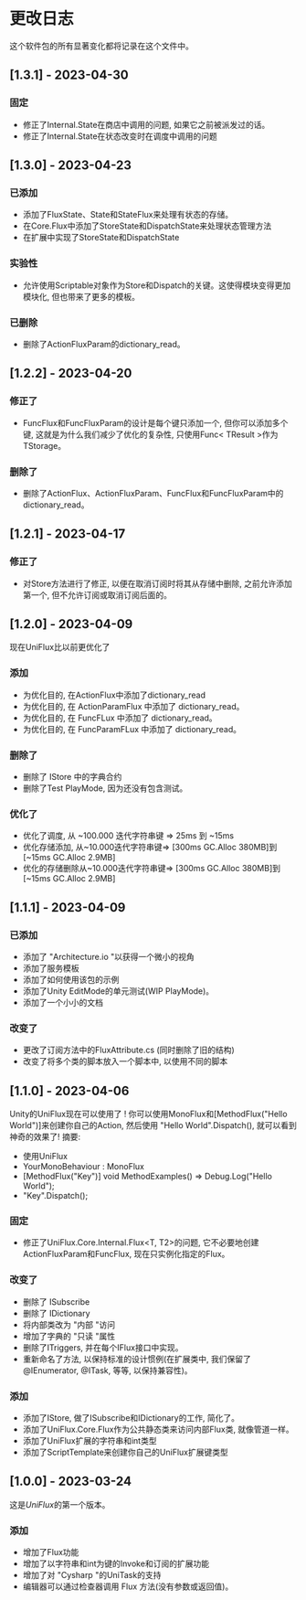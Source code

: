 # 更改日志
这个软件包的所有显著变化都将记录在这个文件中。
## [1.3.1] - 2023-04-30
### 固定
- 修正了Internal.State在商店中调用的问题, 如果它之前被派发过的话。
- 修正了Internal.State在状态改变时在调度中调用的问题
## [1.3.0] - 2023-04-23
### 已添加
- 添加了FluxState、State和StateFlux来处理有状态的存储。
- 在Core.Flux中添加了StoreState和DispatchState来处理状态管理方法
- 在扩展中实现了StoreState和DispatchState
### 实验性
- 允许使用Scriptable对象作为Store和Dispatch的关键。这使得模块变得更加模块化, 但也带来了更多的模板。
### 已删除
- 删除了ActionFluxParam的dictionary_read。
## [1.2.2] - 2023-04-20
### 修正了
- FuncFlux和FuncFluxParam的设计是每个键只添加一个, 但你可以添加多个键, 这就是为什么我们减少了优化的复杂性, 只使用Func< TResult >作为TStorage。
### 删除了
- 删除了ActionFlux、ActionFluxParam、FuncFlux和FuncFluxParam中的dictionary_read。
## [1.2.1] - 2023-04-17
### 修正了
- 对Store方法进行了修正, 以便在取消订阅时将其从存储中删除, 之前允许添加第一个, 但不允许订阅或取消订阅后面的。
## [1.2.0] - 2023-04-09
现在UniFlux比以前更优化了
### 添加
- 为优化目的, 在ActionFlux中添加了dictionary_read
- 为优化目的, 在 ActionParamFlux 中添加了 dictionary_read。
- 为优化目的, 在 FuncFLux 中添加了 dictionary_read。
- 为优化目的, 在 FuncParamFLux 中添加了 dictionary_read。
### 删除了
- 删除了 IStore 中的字典合约
- 删除了Test PlayMode, 因为还没有包含测试。
### 优化了
- 优化了调度, 从 ~100.000 迭代字符串键 => 25ms 到 ~15ms
- 优化存储添加, 从~10.000迭代字符串键=> [300ms GC.Alloc 380MB]到[~15ms GC.Alloc 2.9MB]
- 优化的存储删除从~10.000迭代字符串键=> [300ms GC.Alloc 380MB]到[~15ms GC.Alloc 2.9MB]
## [1.1.1] - 2023-04-09
### 已添加
- 添加了 "Architecture.io "以获得一个微小的视角
- 添加了服务模板
- 添加了如何使用该包的示例
- 添加了Unity EditMode的单元测试(WIP PlayMode)。
- 添加了一个小小的文档
### 改变了
- 更改了订阅方法中的FluxAttribute.cs (同时删除了旧的结构)
- 改变了将多个类的脚本放入一个脚本中, 以使用不同的脚本
## [1.1.0] - 2023-04-06
Unity的UniFlux现在可以使用了 ! 你可以使用MonoFlux和[MethodFlux("Hello World")]来创建你自己的Action, 然后使用 "Hello World".Dispatch(), 就可以看到神奇的效果了!
摘要:
- 使用UniFlux
- YourMonoBehaviour : MonoFlux
- [MethodFlux("Key")] void MethodExamples() => Debug.Log("Hello World");
- "Key".Dispatch();
### 固定
- 修正了UniFlux.Core.Internal.Flux<T, T2>的问题, 它不必要地创建ActionFluxParam和FuncFlux, 现在只实例化指定的Flux。
### 改变了
- 删除了 ISubscribe
- 删除了 IDictionary
- 将内部类改为 "内部 "访问
- 增加了字典的 "只读 "属性
- 删除了ITriggers, 并在每个IFlux接口中实现。
- 重新命名了方法, 以保持标准的设计惯例(在扩展类中, 我们保留了@IEnumerator, @ITask, 等等, 以保持兼容性)。
### 添加
- 添加了IStore, 做了ISubscribe和IDictionary的工作, 简化了。
- 添加了UniFlux.Core.Flux作为公共静态类来访问内部Flux类, 就像管道一样。
- 添加了UniFlux扩展的字符串和int类型
- 添加了ScriptTemplate来创建你自己的UniFlux扩展键类型
## [1.0.0] - 2023-03-24
这是*UniFlux*的第一个版本。
### 添加
- 增加了Flux功能
- 增加了以字符串和int为键的Invoke和订阅的扩展功能
- 增加了对 "Cysharp "的UniTask的支持
- 编辑器可以通过检查器调用 Flux 方法(没有参数或返回值)。